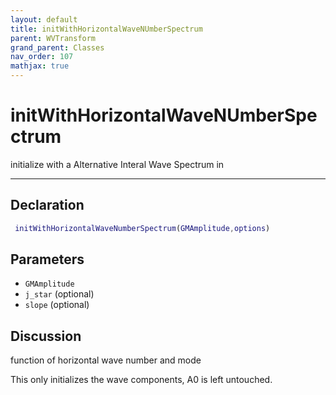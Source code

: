 ```yaml
---
layout: default
title: initWithHorizontalWaveNUmberSpectrum
parent: WVTransform
grand_parent: Classes
nav_order: 107
mathjax: true
---
```


#  initWithHorizontalWaveNUmberSpectrum

initialize with a Alternative Interal Wave Spectrum in 


---

## Declaration
```matlab
 initWithHorizontalWaveNumberSpectrum(GMAmplitude,options)
```
## Parameters
+ `GMAmplitude`  
+ `j_star`  (optional) 
+ `slope`  (optional)

## Discussion
function of horizontal wave number and mode
  
  This only initializes the wave components, A0 is left untouched.
 
          
